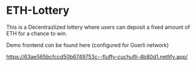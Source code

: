 # ETH-Lottery

This is a Decentrazlized lottery where users can deposit a fixed amount of ETH for a chance to win.

Demo frontend con be found here (configured for Goerli network)

https://63ae565bcfccd50b6749753c--fluffy-cuchufli-4b80d1.netlify.app/
